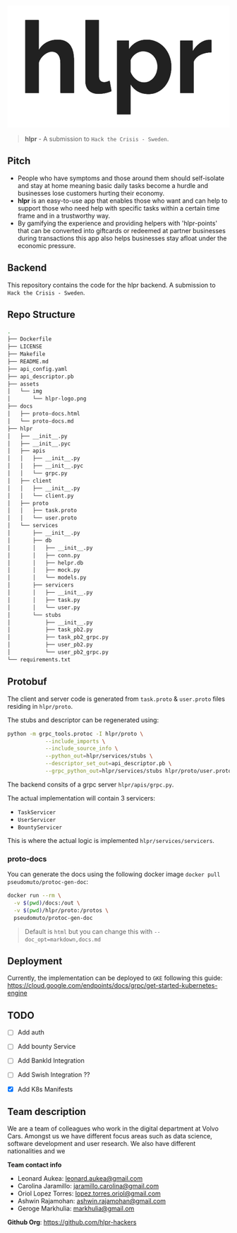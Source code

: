 
![](assets/img/hlpr-logo.png)


> **hlpr** - A submission to `Hack the Crisis - Sweden`.

## Pitch
* People who have symptoms and those around them should self-isolate and stay at home meaning basic daily tasks become a hurdle and businesses lose customers hurting their economy.
* **hlpr** is an easy-to-use app that enables those who want and can help to support those who need help with specific tasks within a certain time frame and in a trustworthy way.
* By gamifying the experience and providing helpers with 'hlpr-points' that can be converted into giftcards or redeemed at partner businesses during transactions this app also helps businesses stay afloat under the economic pressure.


## Backend 

This repository contains the code for the hlpr backend. A submission to `Hack the Crisis - Sweden`.

## Repo Structure 

```bash 
.
├── Dockerfile
├── LICENSE
├── Makefile
├── README.md
├── api_config.yaml
├── api_descriptor.pb
├── assets
│   └── img
│       └── hlpr-logo.png
├── docs
│   ├── proto-docs.html
│   └── proto-docs.md
├── hlpr
│   ├── __init__.py
│   ├── __init__.pyc
│   ├── apis
│   │   ├── __init__.py
│   │   ├── __init__.pyc
│   │   └── grpc.py
│   ├── client
│   │   ├── __init__.py
│   │   └── client.py
│   ├── proto
│   │   ├── task.proto
│   │   └── user.proto
│   └── services
│       ├── __init__.py
│       ├── db
│       │   ├── __init__.py
│       │   ├── conn.py
│       │   ├── helpr.db
│       │   ├── mock.py
│       │   └── models.py
│       ├── servicers
│       │   ├── __init__.py
│       │   ├── task.py
│       │   └── user.py
│       └── stubs
│           ├── __init__.py
│           ├── task_pb2.py
│           ├── task_pb2_grpc.py
│           ├── user_pb2.py
│           └── user_pb2_grpc.py
└── requirements.txt
```

## Protobuf

The client and server code is generated from `task.proto` & `user.proto` files residing in `hlpr/proto`. 

The stubs and descriptor can be regenerated using: 

```bash
python -m grpc_tools.protoc -I hlpr/proto \
			--include_imports \
			--include_source_info \
			--python_out=hlpr/services/stubs \
			--descriptor_set_out=api_descriptor.pb \
			--grpc_python_out=hlpr/services/stubs hlpr/proto/user.proto hlpr/proto/task.proto 
```

The backend consits of a grpc server `hlpr/apis/grpc.py`.

The actual implementation will contain 3 servicers:

* `TaskServicer`
* `UserServicer` 
* `BountyServicer`

This is where the actual logic is implemented `hlpr/services/servicers`. 

### proto-docs

You can generate the docs using the following docker image `docker pull pseudomuto/protoc-gen-doc`: 

```bash
docker run --rm \
  -v $(pwd)/docs:/out \
  -v $(pwd)/hlpr/proto:/protos \
  pseudomuto/protoc-gen-doc
```

> Default is `html` but you can change this with `--doc_opt=markdown,docs.md`


## Deployment

Currently, the implementation can be deployed to `GKE` following this guide: https://cloud.google.com/endpoints/docs/grpc/get-started-kubernetes-engine


## TODO 

- [ ] Add auth 
- [ ] Add bounty Service 
- [ ] Add BankId Integration 
- [ ] Add Swish Integration ?? 
- [x] Add K8s Manifests 


## Team description

We are a team of colleagues who work in the digital department at Volvo Cars. Amongst us we have different focus areas such as data science, software development and user research. We also have different nationalities and we 

**Team contact info** 

* Leonard Aukea: leonard.aukea@gmail.com 
* Carolina Jaramillo: jaramillo.carolina@gmail.com 
* Oriol Lopez Torres: lopez.torres.oriol@gmail.com
* Ashwin Rajamohan: ashwin.rajamohan@gmail.com 
* Geroge Markhulia: markhulia@gmail.om 

**Github Org**: https://github.com/hlpr-hackers